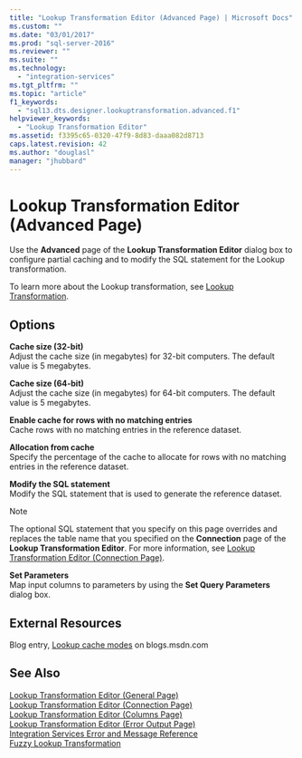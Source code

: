 ```yaml
---
title: "Lookup Transformation Editor (Advanced Page) | Microsoft Docs"
ms.custom: ""
ms.date: "03/01/2017"
ms.prod: "sql-server-2016"
ms.reviewer: ""
ms.suite: ""
ms.technology: 
  - "integration-services"
ms.tgt_pltfrm: ""
ms.topic: "article"
f1_keywords: 
  - "sql13.dts.designer.lookuptransformation.advanced.f1"
helpviewer_keywords: 
  - "Lookup Transformation Editor"
ms.assetid: f3395c65-0320-47f9-8d83-daaa082d8713
caps.latest.revision: 42
ms.author: "douglasl"
manager: "jhubbard"
---
```

# Lookup Transformation Editor (Advanced Page)
  Use the **Advanced** page of the **Lookup Transformation Editor** dialog box to configure partial caching and to modify the SQL statement for the Lookup transformation.  
  
 To learn more about the Lookup transformation, see [Lookup Transformation](../../../integration-services/data-flow/transformations/lookup-transformation.md).  
  
## Options  
 **Cache size (32-bit)**  
 Adjust the  cache size (in megabytes) for 32-bit computers. The default value is 5 megabytes.  
  
 **Cache size (64-bit)**  
 Adjust the cache size (in megabytes) for 64-bit computers. The default value is 5 megabytes.  
  
 **Enable cache for rows with no matching entries**  
 Cache rows with no matching entries in the reference dataset.  
  
 **Allocation from cache**  
 Specify the percentage of the cache to allocate for rows with no matching entries in the reference dataset.  
  
 **Modify the SQL statement**  
 Modify the SQL statement that is used to generate the reference dataset.  
  
> [!NOTE]  
>  The optional SQL statement that you specify on this page overrides and replaces the table name that you specified on the **Connection** page of the **Lookup Transformation Editor**. For more information, see [Lookup Transformation Editor &#40;Connection Page&#41;](../../../integration-services/data-flow/transformations/lookup-transformation-editor-connection-page.md).  
  
 **Set Parameters**  
 Map input columns to parameters by using the **Set Query Parameters** dialog box.  
  
## External Resources  
 Blog entry, [Lookup cache modes](http://go.microsoft.com/fwlink/?LinkId=219518) on blogs.msdn.com  
  
## See Also  
 [Lookup Transformation Editor &#40;General Page&#41;](../../../integration-services/data-flow/transformations/lookup-transformation-editor-general-page.md)   
 [Lookup Transformation Editor &#40;Connection Page&#41;](../../../integration-services/data-flow/transformations/lookup-transformation-editor-connection-page.md)   
 [Lookup Transformation Editor &#40;Columns Page&#41;](../../../integration-services/data-flow/transformations/lookup-transformation-editor-columns-page.md)   
 [Lookup Transformation Editor &#40;Error Output Page&#41;](../../../integration-services/data-flow/transformations/lookup-transformation-editor-error-output-page.md)   
 [Integration Services Error and Message Reference](../../../integration-services/integration-services-error-and-message-reference.md)   
 [Fuzzy Lookup Transformation](../../../integration-services/data-flow/transformations/fuzzy-lookup-transformation.md)  
  
  